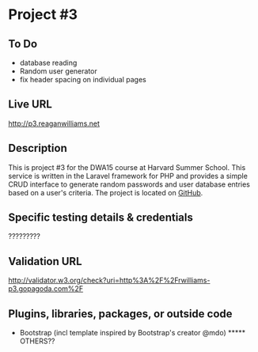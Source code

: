 # Project #3

## To Do
* database reading
* Random user generator
* fix header spacing on individual pages


## Live URL
<http://p3.reaganwilliams.net>

## Description
This is project #3 for the DWA15 course at Harvard Summer School. This service is written in the Laravel framework for PHP and provides a simple CRUD interface to generate random passwords and user database entries based on a user's criteria. The project is located on [GitHub](https://github.com/reagan83/s15-p3).

## Specific testing details & credentials
?????????



## Validation URL
<http://validator.w3.org/check?uri=http%3A%2F%2Frwilliams-p3.gopagoda.com%2F>

## Plugins, libraries, packages, or outside code
* Bootstrap (incl template inspired by Bootstrap's creator @mdo)
***** OTHERS??
